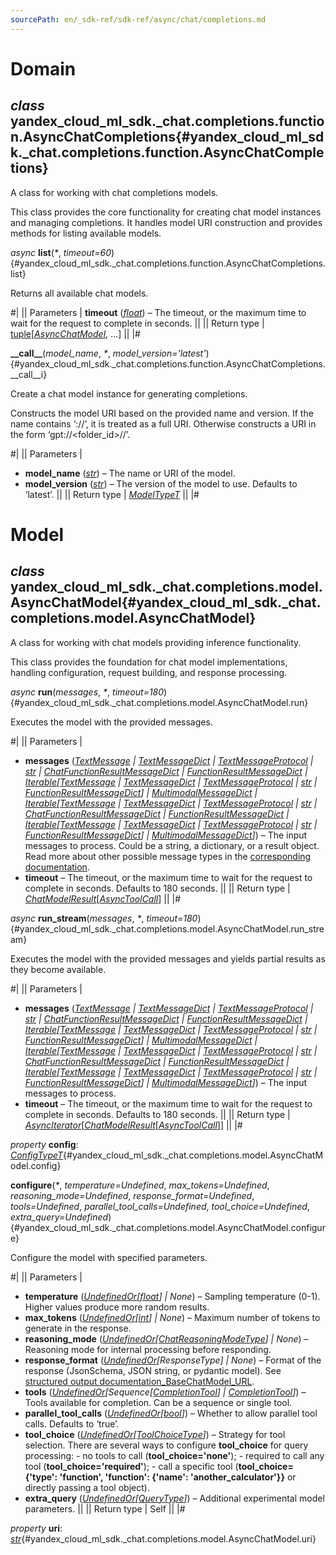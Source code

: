 ```yaml
---
sourcePath: en/_sdk-ref/sdk-ref/async/chat/completions.md
---
```

# Domain

## *class* yandex\_cloud\_ml\_sdk.\_chat.completions.function.**AsyncChatCompletions**{#yandex_cloud_ml_sdk._chat.completions.function.AsyncChatCompletions}

A class for working with chat completions models.

This class provides the core functionality for creating chat model instances and managing completions. It handles model URI construction and provides methods for listing available models.

*async* **list**(*<span title="Keyword-only parameters separator (PEP 3102)">\*</span>*, *timeout=60*){#yandex_cloud_ml_sdk._chat.completions.function.AsyncChatCompletions.list}

Returns all available chat models.

#|
|| Parameters | **timeout** ([*float*](https://docs.python.org/3/library/functions.html#float)) – The timeout, or the maximum time to wait for the request to complete in seconds. ||
|| Return type | [tuple](https://docs.python.org/3/library/stdtypes.html#tuple)[[*AsyncChatModel*](#yandex_cloud_ml_sdk._chat.completions.model.AsyncChatModel), …] ||
|#

**\_\_call\_\_**(*model\_name*, *<span title="Keyword-only parameters separator (PEP 3102)">\*</span>*, *model\_version='latest'*){#yandex_cloud_ml_sdk._chat.completions.function.AsyncChatCompletions.__call__i}

Create a chat model instance for generating completions.

Constructs the model URI based on the provided name and version. If the name contains ‘://’, it is treated as a full URI. Otherwise constructs a URI in the form ‘gpt://<folder\_id>/<model>/<version>’.

#|
|| Parameters | 

- **model\_name** ([*str*](https://docs.python.org/3/library/stdtypes.html#str)) – The name or URI of the model.
- **model\_version** ([*str*](https://docs.python.org/3/library/stdtypes.html#str)) – The version of the model to use. Defaults to ‘latest’. ||
|| Return type | [*ModelTypeT*](../../types/other.md#yandex_cloud_ml_sdk._types.model.ModelTypeT) ||
|#

# Model

## *class* yandex\_cloud\_ml\_sdk.\_chat.completions.model.**AsyncChatModel**{#yandex_cloud_ml_sdk._chat.completions.model.AsyncChatModel}

A class for working with chat models providing inference functionality.

This class provides the foundation for chat model implementations, handling configuration, request building, and response processing.

*async* **run**(*messages*, *<span title="Keyword-only parameters separator (PEP 3102)">\*</span>*, *timeout=180*){#yandex_cloud_ml_sdk._chat.completions.model.AsyncChatModel.run}

Executes the model with the provided messages.

#|
|| Parameters | 

- **messages** ([*TextMessage*](../../types/message.md#yandex_cloud_ml_sdk._types.message.TextMessage) *\|* [*TextMessageDict*](../../types/message.md#yandex_cloud_ml_sdk._types.message.TextMessageDict) *\|* [*TextMessageProtocol*](../../types/message.md#yandex_cloud_ml_sdk._types.message.TextMessageProtocol) *\|* [*str*](https://docs.python.org/3/library/stdtypes.html#str) *\|* [*ChatFunctionResultMessageDict*](../../types/message.md#yandex_cloud_ml_sdk._chat.completions.message.ChatFunctionResultMessageDict) *\|* [*FunctionResultMessageDict*](../../types/message.md#yandex_cloud_ml_sdk._models.completions.message.FunctionResultMessageDict) *\|* [*Iterable*](https://docs.python.org/3/library/collections.abc.html#collections.abc.Iterable)*[*[*TextMessage*](../../types/message.md#yandex_cloud_ml_sdk._types.message.TextMessage) *\|* [*TextMessageDict*](../../types/message.md#yandex_cloud_ml_sdk._types.message.TextMessageDict) *\|* [*TextMessageProtocol*](../../types/message.md#yandex_cloud_ml_sdk._types.message.TextMessageProtocol) *\|* [*str*](https://docs.python.org/3/library/stdtypes.html#str) *\|* [*FunctionResultMessageDict*](../../types/message.md#yandex_cloud_ml_sdk._models.completions.message.FunctionResultMessageDict)*] \|* [*MultimodalMessageDict*](../../types/message.md#yandex_cloud_ml_sdk._chat.completions.message.MultimodalMessageDict) *\|* [*Iterable*](https://docs.python.org/3/library/collections.abc.html#collections.abc.Iterable)*[*[*TextMessage*](../../types/message.md#yandex_cloud_ml_sdk._types.message.TextMessage) *\|* [*TextMessageDict*](../../types/message.md#yandex_cloud_ml_sdk._types.message.TextMessageDict) *\|* [*TextMessageProtocol*](../../types/message.md#yandex_cloud_ml_sdk._types.message.TextMessageProtocol) *\|* [*str*](https://docs.python.org/3/library/stdtypes.html#str) *\|* [*ChatFunctionResultMessageDict*](../../types/message.md#yandex_cloud_ml_sdk._chat.completions.message.ChatFunctionResultMessageDict) *\|* [*FunctionResultMessageDict*](../../types/message.md#yandex_cloud_ml_sdk._models.completions.message.FunctionResultMessageDict) *\|* [*Iterable*](https://docs.python.org/3/library/collections.abc.html#collections.abc.Iterable)*[*[*TextMessage*](../../types/message.md#yandex_cloud_ml_sdk._types.message.TextMessage) *\|* [*TextMessageDict*](../../types/message.md#yandex_cloud_ml_sdk._types.message.TextMessageDict) *\|* [*TextMessageProtocol*](../../types/message.md#yandex_cloud_ml_sdk._types.message.TextMessageProtocol) *\|* [*str*](https://docs.python.org/3/library/stdtypes.html#str) *\|* [*FunctionResultMessageDict*](../../types/message.md#yandex_cloud_ml_sdk._models.completions.message.FunctionResultMessageDict)*] \|* [*MultimodalMessageDict*](../../types/message.md#yandex_cloud_ml_sdk._chat.completions.message.MultimodalMessageDict)*]*) – The input messages to process. Could be a string, a dictionary, or a result object. Read more about other possible message types in the [corresponding documentation](https://yandex.cloud/docs/ai-studio/sdk/#usage).
- **timeout** – The timeout, or the maximum time to wait for the request to complete in seconds. Defaults to 180 seconds. ||
|| Return type | [*ChatModelResult*](../../types/model_results.md#yandex_cloud_ml_sdk._chat.completions.result.ChatModelResult)[[*AsyncToolCall*](../tools.md#yandex_cloud_ml_sdk._tools.tool_call.AsyncToolCall)] ||
|#

*async* **run\_stream**(*messages*, *<span title="Keyword-only parameters separator (PEP 3102)">\*</span>*, *timeout=180*){#yandex_cloud_ml_sdk._chat.completions.model.AsyncChatModel.run_stream}

Executes the model with the provided messages and yields partial results as they become available.

#|
|| Parameters | 

- **messages** ([*TextMessage*](../../types/message.md#yandex_cloud_ml_sdk._types.message.TextMessage) *\|* [*TextMessageDict*](../../types/message.md#yandex_cloud_ml_sdk._types.message.TextMessageDict) *\|* [*TextMessageProtocol*](../../types/message.md#yandex_cloud_ml_sdk._types.message.TextMessageProtocol) *\|* [*str*](https://docs.python.org/3/library/stdtypes.html#str) *\|* [*ChatFunctionResultMessageDict*](../../types/message.md#yandex_cloud_ml_sdk._chat.completions.message.ChatFunctionResultMessageDict) *\|* [*FunctionResultMessageDict*](../../types/message.md#yandex_cloud_ml_sdk._models.completions.message.FunctionResultMessageDict) *\|* [*Iterable*](https://docs.python.org/3/library/collections.abc.html#collections.abc.Iterable)*[*[*TextMessage*](../../types/message.md#yandex_cloud_ml_sdk._types.message.TextMessage) *\|* [*TextMessageDict*](../../types/message.md#yandex_cloud_ml_sdk._types.message.TextMessageDict) *\|* [*TextMessageProtocol*](../../types/message.md#yandex_cloud_ml_sdk._types.message.TextMessageProtocol) *\|* [*str*](https://docs.python.org/3/library/stdtypes.html#str) *\|* [*FunctionResultMessageDict*](../../types/message.md#yandex_cloud_ml_sdk._models.completions.message.FunctionResultMessageDict)*] \|* [*MultimodalMessageDict*](../../types/message.md#yandex_cloud_ml_sdk._chat.completions.message.MultimodalMessageDict) *\|* [*Iterable*](https://docs.python.org/3/library/collections.abc.html#collections.abc.Iterable)*[*[*TextMessage*](../../types/message.md#yandex_cloud_ml_sdk._types.message.TextMessage) *\|* [*TextMessageDict*](../../types/message.md#yandex_cloud_ml_sdk._types.message.TextMessageDict) *\|* [*TextMessageProtocol*](../../types/message.md#yandex_cloud_ml_sdk._types.message.TextMessageProtocol) *\|* [*str*](https://docs.python.org/3/library/stdtypes.html#str) *\|* [*ChatFunctionResultMessageDict*](../../types/message.md#yandex_cloud_ml_sdk._chat.completions.message.ChatFunctionResultMessageDict) *\|* [*FunctionResultMessageDict*](../../types/message.md#yandex_cloud_ml_sdk._models.completions.message.FunctionResultMessageDict) *\|* [*Iterable*](https://docs.python.org/3/library/collections.abc.html#collections.abc.Iterable)*[*[*TextMessage*](../../types/message.md#yandex_cloud_ml_sdk._types.message.TextMessage) *\|* [*TextMessageDict*](../../types/message.md#yandex_cloud_ml_sdk._types.message.TextMessageDict) *\|* [*TextMessageProtocol*](../../types/message.md#yandex_cloud_ml_sdk._types.message.TextMessageProtocol) *\|* [*str*](https://docs.python.org/3/library/stdtypes.html#str) *\|* [*FunctionResultMessageDict*](../../types/message.md#yandex_cloud_ml_sdk._models.completions.message.FunctionResultMessageDict)*] \|* [*MultimodalMessageDict*](../../types/message.md#yandex_cloud_ml_sdk._chat.completions.message.MultimodalMessageDict)*]*) – The input messages to process.
- **timeout** – The timeout, or the maximum time to wait for the request to complete in seconds. Defaults to 180 seconds. ||
|| Return type | [*AsyncIterator*](https://docs.python.org/3/library/collections.abc.html#collections.abc.AsyncIterator)[[*ChatModelResult*](../../types/model_results.md#yandex_cloud_ml_sdk._chat.completions.result.ChatModelResult)[[*AsyncToolCall*](../tools.md#yandex_cloud_ml_sdk._tools.tool_call.AsyncToolCall)]] ||
|#

*property* **config**\: *[ConfigTypeT](../../types/other.md#yandex_cloud_ml_sdk._types.model.ConfigTypeT)*{#yandex_cloud_ml_sdk._chat.completions.model.AsyncChatModel.config}

**configure**(*<span title="Keyword-only parameters separator (PEP 3102)">\*</span>*, *temperature=Undefined*, *max\_tokens=Undefined*, *reasoning\_mode=Undefined*, *response\_format=Undefined*, *tools=Undefined*, *parallel\_tool\_calls=Undefined*, *tool\_choice=Undefined*, *extra\_query=Undefined*){#yandex_cloud_ml_sdk._chat.completions.model.AsyncChatModel.configure}

Configure the model with specified parameters.

#|
|| Parameters | 

- **temperature** ([*UndefinedOr*](../../types/other.md#yandex_cloud_ml_sdk._types.misc.UndefinedOr)*[*[*float*](https://docs.python.org/3/library/functions.html#float)*] \| None*) – Sampling temperature (0-1). Higher values produce more random results.
- **max\_tokens** ([*UndefinedOr*](../../types/other.md#yandex_cloud_ml_sdk._types.misc.UndefinedOr)*[*[*int*](https://docs.python.org/3/library/functions.html#int)*] \| None*) – Maximum number of tokens to generate in the response.
- **reasoning\_mode** ([*UndefinedOr*](../../types/other.md#yandex_cloud_ml_sdk._types.misc.UndefinedOr)*[*[*ChatReasoningModeType*](../../types/other.md#yandex_cloud_ml_sdk._types.schemas.yandex_cloud_ml_sdk._chat.completions.config.ChatReasoningModeType)*] \| None*) – Reasoning mode for internal processing before responding.
- **response\_format** ([*UndefinedOr*](../../types/other.md#yandex_cloud_ml_sdk._types.misc.UndefinedOr)*[ResponseType] \| None*) – Format of the response (JsonSchema, JSON string, or pydantic model). See [structured output documentation\_BaseChatModel\_URL](https://yandex.cloud/docs/ai-studio/concepts/generation/structured-output).
- **tools** ([*UndefinedOr*](../../types/other.md#yandex_cloud_ml_sdk._types.misc.UndefinedOr)*[Sequence[*[*CompletionTool*](../../types/other.md#yandex_cloud_ml_sdk._types.schemas.yandex_cloud_ml_sdk._models.completions.config.CompletionTool)*] \|* [*CompletionTool*](../../types/other.md#yandex_cloud_ml_sdk._types.schemas.yandex_cloud_ml_sdk._models.completions.config.CompletionTool)*]*) – Tools available for completion. Can be a sequence or single tool.
- **parallel\_tool\_calls** ([*UndefinedOr*](../../types/other.md#yandex_cloud_ml_sdk._types.misc.UndefinedOr)*[*[*bool*](https://docs.python.org/3/library/functions.html#bool)*]*) – Whether to allow parallel tool calls. Defaults to ‘true’.
- **tool\_choice** ([*UndefinedOr*](../../types/other.md#yandex_cloud_ml_sdk._types.misc.UndefinedOr)*[*[*ToolChoiceType*](../../types/other.md#yandex_cloud_ml_sdk._types.schemas.yandex_cloud_ml_sdk._types.tools.tool_choice.ToolChoiceType)*]*) – Strategy for tool selection. There are several ways to configure **tool\_choice** for query processing: - no tools to call (**tool\_choice='none'**); - required to call any tool (**tool\_choice='required'**); - call a specific tool (**tool\_choice={'type': 'function', 'function': {'name': 'another\_calculator'}}** or directly passing a tool object).
- **extra\_query** ([*UndefinedOr*](../../types/other.md#yandex_cloud_ml_sdk._types.misc.UndefinedOr)*[*[*QueryType*](../../types/other.md#yandex_cloud_ml_sdk._types.schemas.yandex_cloud_ml_sdk._chat.completions.config.QueryType)*]*) – Additional experimental model parameters. ||
|| Return type | Self ||
|#

*property* **uri**\: *[str](https://docs.python.org/3/library/stdtypes.html#str)*{#yandex_cloud_ml_sdk._chat.completions.model.AsyncChatModel.uri}